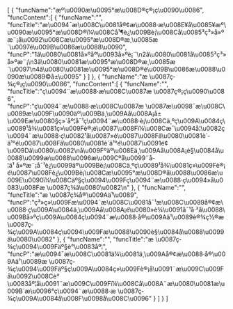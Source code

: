 [
	{
		"funcName":"æº\u0090æ\u0095°æ\u008D®ç®¡ç\u0090\u0086",
		"funcContent":[
			{
				"funcName":"",
				"funcTitle":"æ\u0094¯æ\u008C\u0081å®¢æ\u0088·æ\u008E¥å\u0085¥æº\u0090æ\u0095°æ\u008D®ï¼\u008Cå¹¶è¿\u009Bè¡\u008Cå\u0085³ç³»å»ºæ¨¡å\u0092\u008Cæ\u0095°æ\u008D®æ¸\u0085æ´\u0097é\u009B\u0086æ\u0088\u0090",
				"funcP":"1ã\u0080\u0081å»ºåº\u0093å»ºè¡¨\n2ã\u0080\u0081å\u0085³ç³»å»ºæ¨¡\n3ã\u0080\u0081æ\u0095°æ\u008D®æ¸\u0085æ´\u0097\n4ã\u0080\u0081æ\u0095°æ\u008D®é\u009B\u0086æ\u0088\u0090æ\u0089©å±\u0095"
			}
		]
	},
	{
		"funcName":"æ \u0087ç­¾ç®¡ç\u0090\u0086",
		"funcContent":[
			{
				"funcName":"",
				"funcTitle":"ç\u0094¨æ\u0088·æ\u008C\u0087æ \u0087ç®¡ç\u0090\u0086",
				"funcP":"ç\u0094¨æ\u0088·æ\u008C\u0087æ \u0087æ\u0098¯æ\u008C\u0089æ\u009F\u0090äº\u009Bä¸\u009Aå\u008A¡å±\u009Eæ\u0080§ç»´åº¦å¯¹ç\u0094¨æ\u0088·è¡\u008Cä¸ºç\u009A\u0084ç\u0089¹å¾\u0081ç»\u009Fè®¡é\u0087\u008Fï¼\u008Cæ¯\u0094å¦\u0082ç\u0094¨æ\u0088·ç\u0082¹å\u0087»é\u0087\u008Fã\u0080\u0081è´­ä¹°é\u0087\u008Fã\u0080\u0081è´­ä¹°é\u0087\u0091é¢\u009Dã\u0080\u0082\nå\u009Fºäº\u008Eä¸\u009Aå\u008A¡è§\u0084å\u0088\u0099æ\u0088\u0096æ\u009Cºå\u0099¨å­¦ä¹ å»ºæ¨¡å¯¹è¿\u0099äº\u009Bè¡\u008Cä¸ºç\u0089¹å¾\u0081ç»\u009Fè®¡é\u0087\u008Fè¿\u009Bè¡\u008Cæ\u0095°æ\u008D®å\u0088\u0086æ\u009E\u0090ï¼\u008Cäº§ç\u0094\u009Fç\u0094¨æ\u0088·ç\u0094»å\u0083\u008Fæ \u0087ç­¾ã\u0080\u0082\n"
			},
			{
				"funcName":"",
				"funcTitle":"æ \u0087ç­¾å®\u009Aä¹\u0089",
				"funcP":"ç³»ç»\u009Fæ\u0094¯æ\u008C\u0081å¯¹æ\u008C\u0089å®¢æ\u0088·ç\u009A\u0084ä¸\u009Aå\u008A¡é\u0080»è¾\u0091å¯¹å·²å\u0088\u009Bå»ºç\u009A\u0084ç\u0094¨æ\u0088·å®\u009Aä¹\u0089è®¾ç½®æ \u0087ç­¾ç\u009A\u0084ç\u0094\u009Fæ\u0088\u0090è§\u0084å\u0088\u0099ã\u0080\u0082"
			},
			{
				"funcName":"",
				"funcTitle":"æ \u0087ç­¾ç\u0094\u009Fäº§è°\u0083åº¦",
				"funcP":"æ\u0094¯æ\u008C\u0081ä¼\u0081ä¸\u009Aå®¢æ\u0088·å®\u009Aä¹\u0089æ \u0087ç­¾ç\u0094\u009Fäº§ç\u009A\u0084ç»\u009Fè®¡å\u0091¨æ\u009C\u009Få\u0092\u008Cè°\u0083åº¦å\u0091¨æ\u009C\u009Fï¼\u008Cå\u008A¨æ\u0080\u0081æ\u009B´æ\u0096°ç\u0094¨æ\u0088·æ \u0087ç­¾ç\u009A\u0084å\u008F\u0098å\u008C\u0096"
			}
		]
	}
]